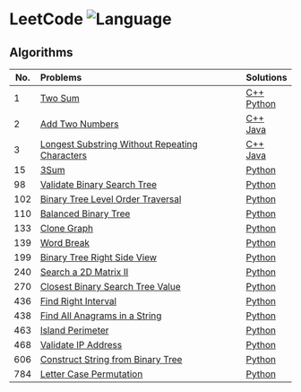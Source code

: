 # LeetCode ![Language](https://img.shields.io/badge/language-C++%20%2F%20Java%20%2F%20Python-blue.svg)
## Algorithms
| No. | Problems | Solutions |
| --- |:---------|:----------|
| 1 | [Two Sum](https://leetcode.com/problems/two-sum/description/) | [C++](../../../LC-cpp/blob/master/source/TwoSum.cpp)<br>[Python](../../../LC-python/blob/master/TwoSum.py) |
| 2 | [Add Two Numbers](https://leetcode.com/problems/add-two-numbers/description/) | [C++](../../../LC-cpp/blob/master/source/AddTwoNumbers.cpp)<br>[Java](../../../LC-java/blob/master/src/solutions/AddTwoNumbers.java) |
| 3 | [Longest Substring Without Repeating Characters](https://leetcode.com/problems/longest-substring-without-repeating-characters/description/) | [C++](../../../LC-cpp/blob/master/source/LongestSubstringWithoutRepeatingCharacters.cpp)<br>[Java](../../../LC-java/blob/master/src/solutions/LongestSubstringWithoutRepeatingCharacters.java) |
| 15 | [3Sum](https://leetcode.com/problems/3sum/description/) | [Python](../../../LC-python/blob/master/3Sum.py) |
| 98 | [Validate Binary Search Tree](https://leetcode.com/problems/validate-binary-search-tree/description/) | [Python](../../../LC-python/blob/master/ValidateBinarySearchTree.py) |
| 102 | [Binary Tree Level Order Traversal](https://leetcode.com/problems/binary-tree-level-order-traversal/description/) | [Python](../../../LC-python/blob/master/BinaryTreeLevelOrderTraversal.py) |
| 110 | [Balanced Binary Tree](https://leetcode.com/problems/balanced-binary-tree/description/) | [Python](../../../LC-python/blob/master/BalancedBinaryTree.py) |
| 133 | [Clone Graph](https://leetcode.com/problems/clone-graph/description/) | [Python](../../../LC-python/blob/master/CloneGraph.py) |
| 139 | [Word Break](https://leetcode.com/problems/word-break/description/) | [Python](../../../LC-python/blob/master/WordBreak.py) |
| 199 | [Binary Tree Right Side View](https://leetcode.com/problems/binary-tree-right-side-view/description/) | [Python](../../../LC-python/blob/master/BinaryTreeRightSideView.py) |
| 240 | [Search a 2D Matrix II](https://leetcode.com/problems/search-a-2d-matrix-ii/description/) | [Python](../../../LC-python/blob/master/SearchA2DMatrixII.py) |
| 270 | [Closest Binary Search Tree Value](https://leetcode.com/problems/closest-binary-search-tree-value/description/) | [Python](../../../LC-python/blob/master/ClosestBinarySearchTreeValue.py) |
| 436 | [Find Right Interval](https://leetcode.com/problems/find-right-interval/description/) | [Python](../../../LC-python/blob/master/FindRightInterval.py) |
| 438 | [Find All Anagrams in a String](https://leetcode.com/problems/find-all-anagrams-in-a-string/description/) | [Python](../../../LC-python/blob/master/FindAllAnagramsInAString.py) |
| 463 | [Island Perimeter](https://leetcode.com/problems/island-perimeter/description/) | [Python](../../../LC-python/blob/master/IslandPerimeter.py) |
| 468 | [Validate IP Address](https://leetcode.com/problems/validate-ip-address/description/) | [Python](../../../LC-python/blob/master/ValidateIPAddress.py) |
| 606 | [Construct String from Binary Tree](https://leetcode.com/problems/construct-string-from-binary-tree/description/) | [Python](../../../LC-python/blob/master/ConstructStringFromBinaryTree.py) |
| 784 | [Letter Case Permutation](https://leetcode.com/problems/letter-case-permutation/description/) | [Python](../../../LC-python/blob/master/LetterCasePermutation.py) |
